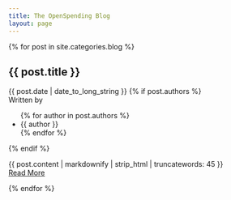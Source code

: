 ```yaml
---
title: The OpenSpending Blog
layout: page
---
```


{% for post in site.categories.blog %}

<h2 class="post-title">{{ post.title }}</h2>
{{ post.date | date_to_long_string }}
{% if post.authors %}
<div class="author">Written by
  <ul>
    {% for author in post.authors %}
    <li>{{ author }}</li>
    {% endfor %}
  </ul>
</div>
{% endif %}

{{ post.content | markdownify | strip_html | truncatewords: 45 }}
<br>
<a class="post-link" href="{{ post.url }}">Read More</a>

{% endfor %}
